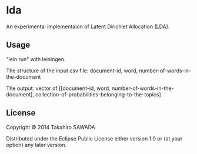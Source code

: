 # lda

An experimental implementaion of Latent Dirichlet Allocation (LDA).

## Usage

"lein run" with leiningen.

The structure of the input csv file: document-id, word, number-of-words-in-the-document

The output: vector of [[document-id, word, number-of-words-in-the-document], collection-of-probabilities-belonging-to-the-topics]

## License

Copyright © 2014 Takahiro SAWADA

Distributed under the Eclipse Public License either version 1.0 or (at
your option) any later version.
